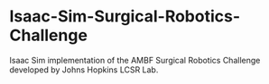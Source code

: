 # Isaac-Sim-Surgical-Robotics-Challenge
Isaac Sim implementation of the AMBF Surgical Robotics Challenge developed by Johns Hopkins LCSR Lab.
